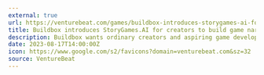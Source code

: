 ```yaml
---
external: true
url: https://venturebeat.com/games/buildbox-introduces-storygames-ai-for-creators-to-build-game-narratives-with-ai/
title: Buildbox introduces StoryGames.AI for creators to build game narratives with AI
description: Buildbox wants ordinary creators and aspiring game developers to create the visual games of the future with its new tool StoryGames.AI.
date: 2023-08-17T14:00:00Z
icon: https://www.google.com/s2/favicons?domain=venturebeat.com&sz=32
source: VentureBeat
---
```

